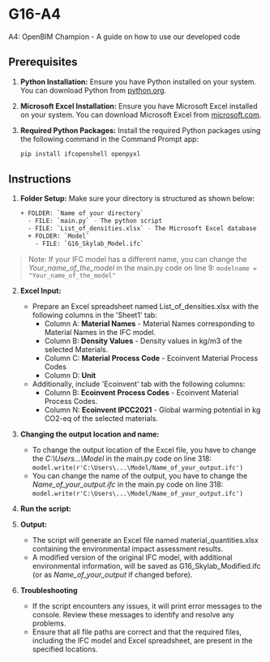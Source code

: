 # G16-A4
A4: OpenBIM Champion - A guide on how to use our developed code

## **Prerequisites**

1. **Python Installation:** Ensure you have Python installed on your system. You can download Python from [python.org](https://www.python.org/downloads/).
2. **Microsoft Excel Installation:** Ensure you have Microsoft Excel installed on your system. You can download Microsoft Excel from [microsoft.com](https://www.microsoft.com/en-us/microsoft-365/excel).
3. **Required Python Packages:** Install the required Python packages using the following command in the Command Prompt app:

   ```bash
   pip install ifcopenshell openpyxl
   ```

## **Instructions**

1. **Folder Setup:**
   Make sure your directory is structured as shown below:

   ```bash
   + FOLDER: `Name of your directory`
     - FILE: `main.py` - The python script
     - FILE: `List_of_densities.xlsx` - The Microsoft Excel database
     + FOLDER: `Model`
       - FILE: `G16_Skylab_Model.ifc`
   
> Note: If your IFC model has a different name, you can change the *Your_name_of_the_model* in the main.py code on line 9: `modelname = "Your_name_of_the_model"`

2. **Excel Input:**
   - Prepare an Excel spreadsheet named List_of_densities.xlsx with the following columns in the 'Sheet1' tab:
     - Column A: **Material Names** - Material Names corresponding to Material Names in the IFC model.
     - Column B: **Density Values** - Density values in kg/m3 of the selected Materials.
     - Column C: **Material Process Code** - Ecoinvent Material Process Codes
     - Column D: **Unit**
   - Additionally, include 'Ecoinvent' tab with the following columns:
     - Column B: **Ecoinvent Process Codes** - Ecoinvent Material Process Codes.
     - Column N: **Ecoinvent IPCC2021** - Global warming potential in kg CO2-eq of the selected materials.

3. **Changing the output location and name:**
   - To change the output location of the Excel file, you have to change the *C:\Users\...\Model* in the main.py code on line 318: `model.write(r'C:\Users\...\Model/Name_of_your_output.ifc')`
   - You can change the name of the output, you have to change the *Name_of_your_output.ifc* in the main.py code on line 318: `model.write(r'C:\Users\...\Model/Name_of_your_output.ifc')`

4. **Run the script:**

5. **Output:**
   - The script will generate an Excel file named material_quantities.xlsx containing the environmental impact assessment results.
   - A modified version of the original IFC model, with additional environmental information, will be saved as G16_Skylab_Modified.ifc (or as *Name_of_your_output* if changed before).

6. **Troubleshooting**
   - If the script encounters any issues, it will print error messages to the console. Review these messages to identify and resolve any problems.
   - Ensure that all file paths are correct and that the required files, including the IFC model and Excel spreadsheet, are present in the specified locations.
